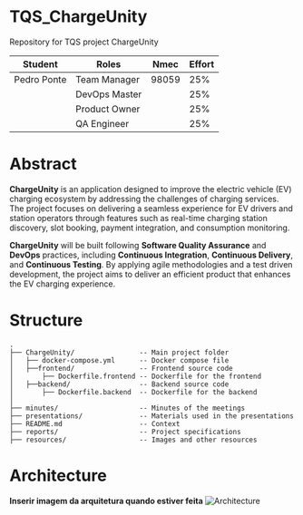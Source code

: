 # TQS_ChargeUnity
Repository for TQS project ChargeUnity

| Student         | Roles         | Nmec   | Effort |
| --------------- | ------------- | ------ | ------ |
| Pedro Ponte     | Team Manager | 98059  | 25%    |
|  | DevOps Master |  | 25%    |
|        | Product Owner |  | 25%  |
|  | QA Engineer     |  | 25%    |

# Abstract

**ChargeUnity** is an application designed to improve the electric vehicle (EV) charging ecosystem by addressing the challenges of charging services. The project focuses on delivering a seamless experience for EV drivers and station operators through features such as real-time charging station discovery, slot booking, payment integration, and consumption monitoring.

**ChargeUnity** will be built following **Software Quality Assurance** and **DevOps** practices, including **Continuous Integration**, **Continuous Delivery**, and **Continuous Testing**. By applying agile methodologies and a test driven development, the project aims to deliver an efficient product that enhances the EV charging experience.

# Structure

```
.
├── ChargeUnity/                -- Main project folder
│   ├── docker-compose.yml      -- Docker compose file
│   ├──frontend/                -- Frontend source code
│       ├── Dockerfile.frontend -- Dockerfile for the frontend
│   ├──backend/                 -- Backend source code
│       ├── Dockerfile.backend  -- Dockerfile for the backend
│
├── minutes/                    -- Minutes of the meetings
├── presentations/              -- Materials used in the presentations
├── README.md                   -- Context
├── reports/                    -- Project specifications
├── resources/                  -- Images and other resources
```

# Architecture
**Inserir imagem da arquitetura quando estiver feita**
![Architecture](reports/images/architecture.png)
